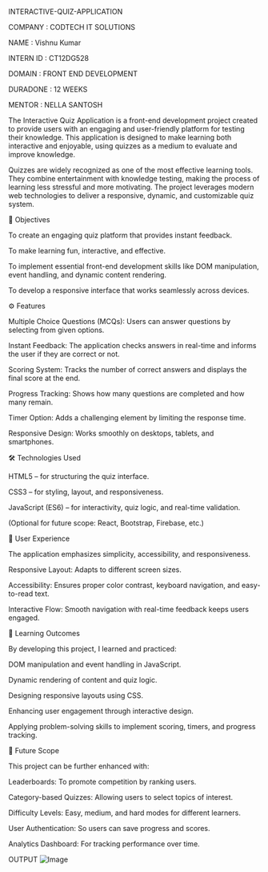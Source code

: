 INTERACTIVE-QUIZ-APPLICATION

COMPANY : CODTECH IT SOLUTIONS

NAME : Vishnu Kumar

INTERN ID : CT12DG528

DOMAIN : FRONT END DEVELOPMENT

DURADONE : 12 WEEKS

MENTOR : NELLA SANTOSH

The Interactive Quiz Application is a front-end development project created to provide users with an engaging and user-friendly platform for testing their knowledge. This application is designed to make learning both interactive and enjoyable, using quizzes as a medium to evaluate and improve knowledge.

Quizzes are widely recognized as one of the most effective learning tools. They combine entertainment with knowledge testing, making the process of learning less stressful and more motivating. The project leverages modern web technologies to deliver a responsive, dynamic, and customizable quiz system.

🎯 Objectives

To create an engaging quiz platform that provides instant feedback.

To make learning fun, interactive, and effective.

To implement essential front-end development skills like DOM manipulation, event handling, and dynamic content rendering.

To develop a responsive interface that works seamlessly across devices.

⚙️ Features

Multiple Choice Questions (MCQs): Users can answer questions by selecting from given options.

Instant Feedback: The application checks answers in real-time and informs the user if they are correct or not.

Scoring System: Tracks the number of correct answers and displays the final score at the end.

Progress Tracking: Shows how many questions are completed and how many remain.

Timer Option: Adds a challenging element by limiting the response time.

Responsive Design: Works smoothly on desktops, tablets, and smartphones.

🛠️ Technologies Used

HTML5 – for structuring the quiz interface.

CSS3 – for styling, layout, and responsiveness.

JavaScript (ES6) – for interactivity, quiz logic, and real-time validation.

(Optional for future scope: React, Bootstrap, Firebase, etc.)

📱 User Experience

The application emphasizes simplicity, accessibility, and responsiveness.

Responsive Layout: Adapts to different screen sizes.

Accessibility: Ensures proper color contrast, keyboard navigation, and easy-to-read text.

Interactive Flow: Smooth navigation with real-time feedback keeps users engaged.

🚀 Learning Outcomes

By developing this project, I learned and practiced:

DOM manipulation and event handling in JavaScript.

Dynamic rendering of content and quiz logic.

Designing responsive layouts using CSS.

Enhancing user engagement through interactive design.

Applying problem-solving skills to implement scoring, timers, and progress tracking.

🔮 Future Scope

This project can be further enhanced with:

Leaderboards: To promote competition by ranking users.

Category-based Quizzes: Allowing users to select topics of interest.

Difficulty Levels: Easy, medium, and hard modes for different learners.

User Authentication: So users can save progress and scores.

Analytics Dashboard: For tracking performance over time.

OUTPUT
![Image](https://github.com/user-attachments/assets/72d3a326-804c-4303-b5ec-307f016a8602)
